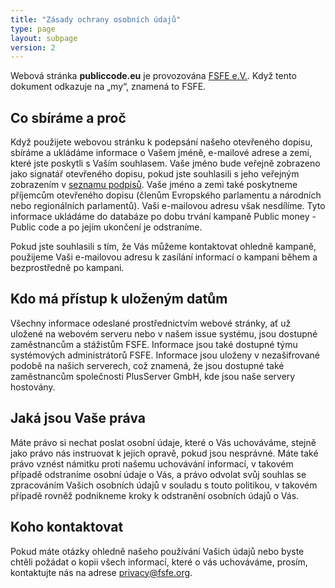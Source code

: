 ```yaml
---
title: "Zásady ochrany osobních údajů"
type: page
layout: subpage
version: 2
---
```


Webová stránka **publiccode.eu** je provozována
[FSFE e.V.](https://fsfe.org/about/legal/imprint.html).
Když tento dokument odkazuje na „my“, znamená to FSFE.

## Co sbíráme a proč

Když použijete webovou stránku k podepsání našeho otevřeného dopisu, sbíráme a ukládáme informace o Vašem jméně, e-mailové adrese a zemi, které jste poskytli s Vaším souhlasem. Vaše jméno bude veřejně zobrazeno jako signatář otevřeného dopisu, pokud jste souhlasili s jeho veřejným zobrazením v [seznamu podpisů](/openletter/all-signatures). Vaše jméno a zemi také poskytneme příjemcům otevřeného dopisu (členům Evropského parlamentu a národních nebo regionálních parlamentů). Vaši e-mailovou adresu však nesdílíme. Tyto informace ukládáme do databáze po dobu trvání kampaně Public money - Public code a po jejím ukončení je odstraníme.

Pokud jste souhlasili s tím, že Vás můžeme kontaktovat ohledně kampaně, použijeme Vaši e-mailovou adresu k zasílání informací o kampani během a bezprostředně po kampani.

## Kdo má přístup k uloženým datům

Všechny informace odeslané prostřednictvím webové stránky, ať už uložené na webovém serveru nebo v našem issue systému, jsou dostupné zaměstnancům a stážistům FSFE. Informace jsou také dostupné týmu systémových administrátorů FSFE. Informace jsou uloženy v nezašifrované podobě na našich serverech, což znamená, že jsou dostupné také zaměstnancům společnosti PlusServer GmbH, kde jsou naše servery hostovány.

## Jaká jsou Vaše práva

Máte právo si nechat poslat osobní údaje, které o Vás uchováváme, stejně jako právo nás instruovat k jejich opravě, pokud jsou nesprávné. Máte také právo vznést námitku proti našemu uchovávání informací, v takovém případě odstraníme osobní údaje o Vás, a právo odvolat svůj souhlas se zpracováním Vašich osobních údajů v souladu s touto politikou, v takovém případě rovněž podnikneme kroky k odstranění osobních údajů o Vás.

## Koho kontaktovat

Pokud máte otázky ohledně našeho používání Vašich údajů nebo byste chtěli požádat o kopii všech informací, které o vás uchováváme, prosím, kontaktujte nás na adrese privacy@fsfe.org.
